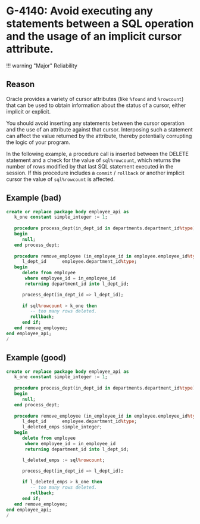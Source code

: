 # G-4140: Avoid executing any statements between a SQL operation and the usage of an implicit cursor attribute.

!!! warning "Major"
    Reliability

## Reason

Oracle provides a variety of cursor attributes (like `%found` and `%rowcount`) that can be used to obtain information about the status of a cursor, either implicit or explicit. 

You should avoid inserting any statements between the cursor operation and the use of an attribute against that cursor. Interposing such a statement can affect the value returned by the attribute, thereby potentially corrupting the logic of your program. 

In the following example, a procedure call is inserted between the DELETE statement and a check for the value of `sql%rowcount`, which returns the number of rows modified by that last SQL statement executed in the session. If this procedure includes a `commit` / `rollback` or another implicit cursor the value of `sql%rowcount` is affected.


## Example (bad)

```sql
create or replace package body employee_api as
   k_one constant simple_integer := 1;
   
   procedure process_dept(in_dept_id in departments.department_id%type) is
   begin
      null;
   end process_dept;
      
   procedure remove_employee (in_employee_id in employee.employee_id%type) is
      l_dept_id      employee.department_id%type;
   begin
      delete from employee
       where employee_id = in_employee_id
       returning department_id into l_dept_id;

      process_dept(in_dept_id => l_dept_id);
      
      if sql%rowcount > k_one then
         -- too many rows deleted. 
         rollback;
      end if;
   end remove_employee;
end employee_api;
/
```

## Example (good)

```sql
create or replace package body employee_api as
   k_one constant simple_integer := 1;
   
   procedure process_dept(in_dept_id in departments.department_id%type) is
   begin
      null;
   end process_dept;
      
   procedure remove_employee (in_employee_id in employee.employee_id%type) is
      l_dept_id      employee.department_id%type;
      l_deleted_emps simple_integer;
   begin
      delete from employee
       where employee_id = in_employee_id
       returning department_id into l_dept_id;

      l_deleted_emps := sql%rowcount;

      process_dept(in_dept_id => l_dept_id);
      
      if l_deleted_emps > k_one then
         -- too many rows deleted. 
         rollback;
      end if;
   end remove_employee;
end employee_api;
/
```

